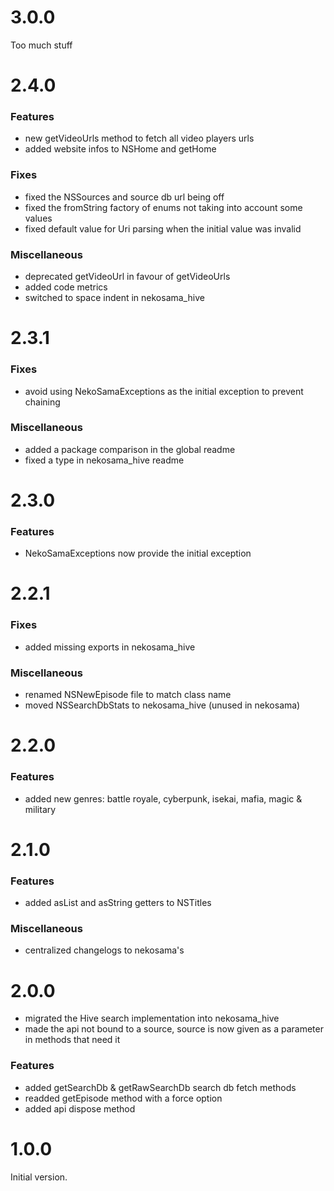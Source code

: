 
# 3.0.0
Too much stuff

# 2.4.0

### Features
- new getVideoUrls method to fetch all video players urls
- added website infos to NSHome and getHome

### Fixes
- fixed the NSSources and source db url being off
- fixed the fromString factory of enums not taking into account some values
- fixed default value for Uri parsing when the initial value was invalid

### Miscellaneous
- deprecated getVideoUrl in favour of getVideoUrls
- added code metrics
- switched to space indent in nekosama_hive

# 2.3.1

### Fixes
- avoid using NekoSamaExceptions as the initial exception to prevent chaining

### Miscellaneous
- added a package comparison in the global readme
- fixed a type in nekosama_hive readme

# 2.3.0

### Features
- NekoSamaExceptions now provide the initial exception

# 2.2.1

### Fixes
- added missing exports in nekosama_hive

### Miscellaneous
- renamed NSNewEpisode file to match class name
- moved NSSearchDbStats to nekosama_hive (unused in nekosama)

# 2.2.0

### Features
- added new genres: battle royale, cyberpunk, isekai, mafia, magic & military

# 2.1.0

### Features
- added asList and asString getters to NSTitles

### Miscellaneous
- centralized changelogs to nekosama's

# 2.0.0

- migrated the Hive search implementation into nekosama_hive
- made the api not bound to a source, source is now given as a parameter in methods that need it

### Features
- added getSearchDb & getRawSearchDb search db fetch methods
- readded getEpisode method with a force option
- added api dispose method


# 1.0.0

Initial version.
